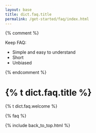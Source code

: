 ```yaml
---
layout: base
title: dict.faq.title
permalink: /get-started/faq/index.html
---
```


{% comment %}

Keep FAQ:

+ Simple and easy to understand
+ Short
+ Unbiased

{% endcomment %}

<div class="faq">
  <div class="header">
    <h1>{% t dict.faq.title %}</h1>
    <p>{% t dict.faq.welcome %}</p>
  </div>

{% faq %}

{% include back_to_top.html %}
